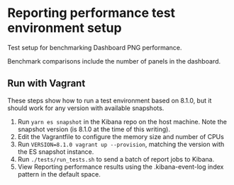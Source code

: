 # Reporting performance test environment setup

Test setup for benchmarking Dashboard PNG performance.

Benchmark comparisons include the number of panels in the dashboard.


## Run with Vagrant

These steps show how to run a test environment based on 8.1.0, but it should work for any version with available snapshots.

1. Run `yarn es snapshot` in the Kibana repo on the host machine. Note the snapshot version (is 8.1.0 at the time of this writing).
1. Edit the Vagrantfile to configure the memory size and number of CPUs
1. Run `VERSION=8.1.0 vagrant up --provision`, matching the version with the ES snapshot instance.
1. Run `./tests/run_tests.sh` to send a batch of report jobs to Kibana.
1. View Reporting performance results using the .kibana-event-log index pattern in the default space.

